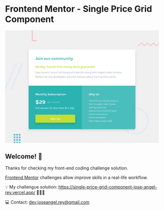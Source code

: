 # Frontend Mentor - Single Price Grid Component

![Design preview for the Single Price Grid Component coding challenge](./design/desktop-preview.jpg)

## Welcome! 👋

Thanks for checking my front-end coding challenge solution.

[Frontend Mentor](https://www.frontendmentor.io) challenges allow improve skills in a real-life workflow.

💡 My challengue solution: https://single-price-grid-component-jose-angel-rey.vercel.app/  🚨🚨🚨

💻 Contact: dev.joseangel.rey@gmail.com





